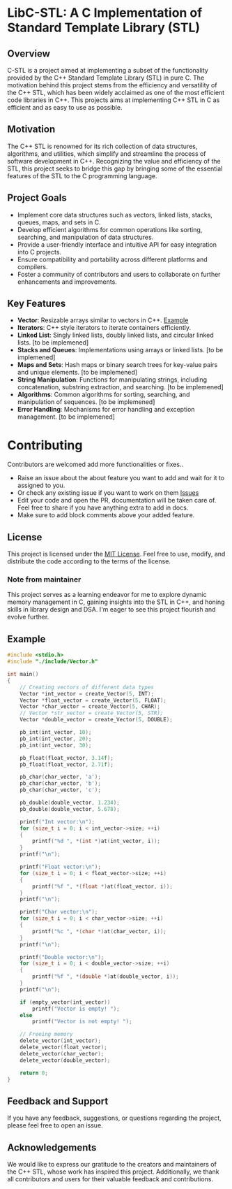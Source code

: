 # LibC-STL: A C Implementation of Standard Template Library (STL)

## Overview

C-STL is a project aimed at implementing a subset of the functionality provided by the C++ Standard Template Library (STL) in pure C. The motivation behind this project stems from the efficiency and versatility of the C++ STL, which has been widely acclaimed as one of the most efficient code libraries in C++. This projects aims at implementing C++ STL in C as efficient and as easy to use as possible.

## Motivation
The C++ STL is renowned for its rich collection of data structures, algorithms, and utilities, which simplify and streamline the process of software development in C++. Recognizing the value and efficiency of the STL, this project seeks to bridge this gap by bringing some of the essential features of the STL to the C programming language.

## Project Goals
- Implement core data structures such as vectors, linked lists, stacks, queues, maps, and sets in C.
- Develop efficient algorithms for common operations like sorting, searching, and manipulation of data structures.
- Provide a user-friendly interface and intuitive API for easy integration into C projects.
- Ensure compatibility and portability across different platforms and compilers.
- Foster a community of contributors and users to collaborate on further enhancements and improvements.

## Key Features
- **Vector**: Resizable arrays similar to vectors in C++. [Example](#example)
- **Iterators**: C++ style iterators to iterate containers efficiently.
- **Linked List**: Singly linked lists, doubly linked lists, and circular linked lists. [to be implemened]
- **Stacks and Queues**: Implementations using arrays or linked lists. [to be implemened]
- **Maps and Sets**: Hash maps or binary search trees for key-value pairs and unique elements. [to be implemened]
- **String Manipulation**: Functions for manipulating strings, including concatenation, substring extraction, and searching. [to be implemened]
- **Algorithms**: Common algorithms for sorting, searching, and manipulation of sequences. [to be implemened]
- **Error Handling**: Mechanisms for error handling and exception management. [to be implemened]

# Contributing
Contributors are welcomed add more functionalities or fixes..
- Raise an issue about the about feature you want to add and wait for it to assigned to you.
- Or check any existing issue if you want to work on them [Issues](https://github.com/SharonIV0x86/LibC-STL/issues)
- Edit your code and open the PR, documentation will be taken care of. Feel free to share if you have anything extra to add in docs.
- Make sure to add block comments above your added feature.

## License
This project is licensed under the [MIT License](LICENSE). Feel free to use, modify, and distribute the code according to the terms of the license.

### Note from maintainer
This project serves as a learning endeavor for me to explore dynamic memory management in C, gaining insights into the STL in C++, and honing skills in library design and DSA. I'm eager to see this project flourish and evolve further.

## Example
```c
#include <stdio.h>
#include "./include/Vector.h"

int main()
{
    // Creating vectors of different data types
    Vector *int_vector = create_Vector(5, INT);
    Vector *float_vector = create_Vector(5, FLOAT);
    Vector *char_vector = create_Vector(5, CHAR);
    // Vector *str_vector = create_Vector(5, STR);
    Vector *double_vector = create_Vector(5, DOUBLE);

    pb_int(int_vector, 10);
    pb_int(int_vector, 20);
    pb_int(int_vector, 30);

    pb_float(float_vector, 3.14f);
    pb_float(float_vector, 2.71f);

    pb_char(char_vector, 'a');
    pb_char(char_vector, 'b');
    pb_char(char_vector, 'c');

    pb_double(double_vector, 1.234);
    pb_double(double_vector, 5.678);

    printf("Int vector:\n");
    for (size_t i = 0; i < int_vector->size; ++i)
    {
        printf("%d ", *(int *)at(int_vector, i));
    }
    printf("\n");

    printf("Float vector:\n");
    for (size_t i = 0; i < float_vector->size; ++i)
    {
        printf("%f ", *(float *)at(float_vector, i));
    }
    printf("\n");

    printf("Char vector:\n");
    for (size_t i = 0; i < char_vector->size; ++i)
    {
        printf("%c ", *(char *)at(char_vector, i));
    }
    printf("\n");

    printf("Double vector:\n");
    for (size_t i = 0; i < double_vector->size; ++i)
    {
        printf("%f ", *(double *)at(double_vector, i));
    }
    printf("\n");

    if (empty_vector(int_vector))
        printf("Vector is empty! ");
    else
        printf("Vector is not empty! ");

    // Freeing memory
    delete_vector(int_vector);
    delete_vector(float_vector);
    delete_vector(char_vector);
    delete_vector(double_vector);

    return 0;
}
```

## Feedback and Support
If you have any feedback, suggestions, or questions regarding the project, please feel free to open an issue.

## Acknowledgements
We would like to express our gratitude to the creators and maintainers of the C++ STL, whose work has inspired this project. Additionally, we thank all contributors and users for their valuable feedback and contributions.
